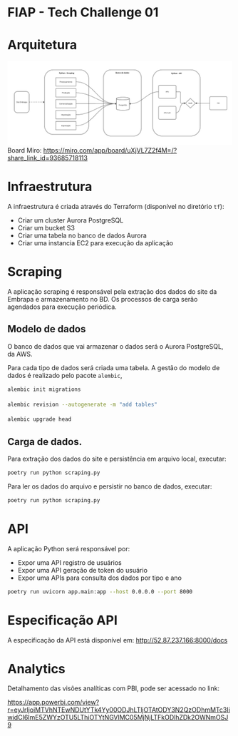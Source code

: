 # FIAP - Tech Challenge 01

# Arquitetura

![Arquitetura Simplificada](./docs/architecture.jpg)
Board Miro: https://miro.com/app/board/uXjVL7Z2f4M=/?share_link_id=93685718113

# Infraestrutura

A infraestrutura é criada através do Terraform (disponível no diretório `tf`):

- Criar um cluster Aurora PostgreSQL
- Criar um bucket S3
- Criar uma tabela no banco de dados Aurora
- Criar uma instancia EC2 para execução da aplicação

# Scraping 

A aplicação scraping é responsável pela extração dos dados do site da Embrapa e armazenamento no BD. Os processos de carga serão agendados para execução periódica.

## Modelo de dados

O banco de dados que vai armazenar o dados será o Aurora PostgreSQL, da AWS.

Para cada tipo de dados será criada uma tabela. A gestão do modelo de dados é realizado pelo pacote `alembic`,

```bash
alembic init migrations

alembic revision --autogenerate -m "add tables"

alembic upgrade head
```


## Carga de dados.

Para extração dos dados do site e persistência em arquivo local, executar:

```bash
poetry run python scraping.py
```

Para ler os dados do arquivo e persistir no banco de dados, executar:

```bash
poetry run python scraping.py
```

# API

A aplicação Python será responsável por:

- Expor uma API registro de usuários
- Expor uma API geração de token do usuário
- Expor uma APIs para consulta dos dados por tipo e ano

```bash
poetry run uvicorn app.main:app --host 0.0.0.0 --port 8000
```

# Especificação API

A especificação da API está disponível em: http://52.87.237.166:8000/docs

# Analytics

Detalhamento das visões analíticas com PBI, pode ser acessado no link:

https://app.powerbi.com/view?r=eyJrIjoiMTVhNTEwNDUtYTk4Yy00ODJhLTljOTAtODY3N2QzODhmMTc3IiwidCI6ImE5ZWYzOTU5LThiOTYtNGVlMC05MjNjLTFkODlhZDk2OWNmOSJ9


